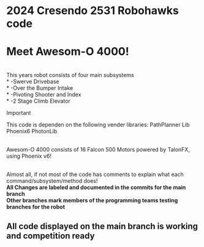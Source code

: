 # 2024 Cresendo 2531 Robohawks code </br>
# Meet Awesom-O 4000! </br>

<br> This years robot consists of four main subsystems
<br>    * -Swerve Drivebase
<br>    * -Over the Bumper Intake
<br>    * -Pivoting Shooter and Index
<br>    * -2 Stage Climb Elevator
<br>
> [!IMPORTANT]
> This code is dependen on the following vender libraries:
> PathPlanner Lib
> Phoenix6
> PhotonLib
    
<br> Awesom-O 4000 consists of 16 Falcon 500 Motors powered by TalonFX, using Phoenix v6!

<br> Almost all, if not most of the code has comments to explain what each command/subsystem/method does!
<br>**All Changes are labeled and documented in the commits for the main branch**
<br>**Other branches mark members of the programming teams testing branches for the robot**
## All code displayed on the main branch is working and competition ready

